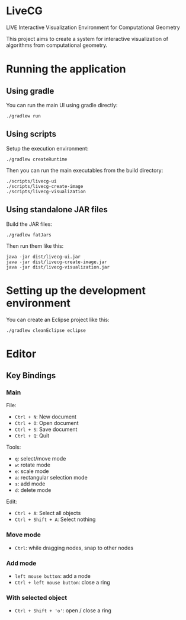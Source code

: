 LiveCG
=======

LIVE Interactive Visualization Environment for Computational Geometry

This project aims to create a system for interactive visualization of 
algorithms from computational geometry.

# Running the application

## Using gradle
You can run the main UI using gradle directly:

    ./gradlew run

## Using scripts
Setup the execution environment:

    ./gradlew createRuntime

Then you can run the main executables from the build directory:

    ./scripts/livecg-ui
    ./scripts/livecg-create-image
    ./scripts/livecg-visualization

## Using standalone JAR files
Build the JAR files:

    ./gradlew fatJars

Then run them like this:

    java -jar dist/livecg-ui.jar
    java -jar dist/livecg-create-image.jar
    java -jar dist/livecg-visualization.jar

# Setting up the development environment
You can create an Eclipse project like this:

    ./gradlew cleanEclipse eclipse

# Editor
## Key Bindings
### Main
File:

* `Ctrl + N`: New document
* `Ctrl + O`: Open document
* `Ctrl + S`: Save document
* `Ctrl + Q`: Quit

Tools:  

* `q`: select/move mode
* `w`: rotate mode
* `e`: scale mode
* `a`: rectangular selection mode
* `s`: add mode
* `d`: delete mode

Edit:
  
* `Ctrl + A`: Select all objects
* `Ctrl + Shift + A`: Select nothing

### Move mode
* `Ctrl`: while dragging nodes, snap to other nodes

### Add mode
* `left mouse button`: add a node
* `Ctrl + left mouse button`: close a ring

### With selected object
* `Ctrl + Shift + 'o'`: open / close a ring
